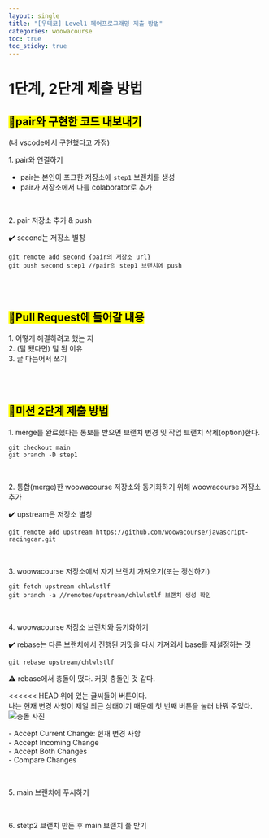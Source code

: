 ```yaml
---
layout: single
title: "[우테코] Level1 페어프로그래밍 제출 방법"
categories: woowacourse
toc: true
toc_sticky: true
---
```


# 1단계, 2단계 제출 방법

## <mark class="pink">📝pair와 구현한 코드 내보내기</mark>

(내 vscode에서 구현했다고 가정)

1\. pair와 연결하기

- pair는 본인이 포크한 저장소에 `step1` 브랜치를 생성
- pair가 저장소에서 나를 colaborator로 추가

<br>

2\. pair 저장소 추가 & push

✔️ second는 저장소 별칭

```
git remote add second {pair의 저장소 url}
git push second step1 //pair의 step1 브랜치에 push
```

<br>
<br>

## <mark class="pink">📝Pull Request에 들어갈 내용</mark>

1\. 어떻게 해결하려고 했는 지  
2\. (덜 됐다면) 덜 된 이유  
3\. 글 다듬어서 쓰기

<br>
<br>

## <mark class="pink">📝미션 2단계 제출 방법</mark>

1\. merge를 완료했다는 통보를 받으면 브랜치 변경 및 작업 브랜치 삭제(option)한다.

```
git checkout main
git branch -D step1
```

<br>

2\. 통합(merge)한 woowacourse 저장소와 동기화하기 위해 woowacourse 저장소 추가

✔️ upstream은 저장소 별칭

```
git remote add upstream https://github.com/woowacourse/javascript-racingcar.git
```

<br>

3\. woowacourse 저장소에서 자기 브랜치 가져오기(또는 갱신하기)

```
git fetch upstream chlwlstlf
git branch -a //remotes/upstream/chlwlstlf 브랜치 생성 확인
```

<br>

4\. woowacourse 저장소 브랜치와 동기화하기

✔️ rebase는 다른 브랜치에서 진행된 커밋을 다시 가져와서 base를 재설정하는 것

```
git rebase upstream/chlwlstlf
```

<div class="blue-box">
  <p>
    <p>⚠️ rebase에서 충돌이 떴다. 커밋 충돌인 것 같다.</p>
    <div><<<<<< HEAD 위에 있는 글씨들이 버튼이다.</div>
    <div>나는 현재 변경 사항이 제일 최근 상태이기 때문에 첫 번째 버튼을 눌러 바꿔 주었다.</div>
    <img src="https://github.com/chlwlstlf/data/assets/63334368/fe91d4a4-de41-4baf-952d-bad4c4ca40c1" alt="충돌 사진"/>
  </p>
  <p>
    <div>- Accept Current Change: 현재 변경 사항</div>
    <div>- Accept Incoming Change</div>
    <div>- Accept Both Changes</div>
    <div>- Compare Changes</div>
  </p>
</div>

<br>

5\. main 브랜치에 푸시하기

<br>

6\. stetp2 브랜치 만든 후 main 브랜치 풀 받기
